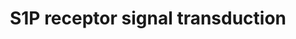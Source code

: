 ---
annotations:
- id: PW:0000125
  parent: signaling pathway
  type: Pathway Ontology
  value: G protein mediated signaling pathway
- id: PW:0000960
  parent: signaling pathway
  type: Pathway Ontology
  value: sphingosine 1-phosphate signaling pathway
- id: PW:0000003
  parent: signaling pathway
  type: Pathway Ontology
  value: signaling pathway
authors:
- S.Doniger
- MaintBot
- Thomas
- MartijnVanIersel
- Khanspers
- AlexanderPico
- Ddigles
- Zari
- Eweitz
- DeSl
description: Metabolism of sphingomyelin by the sphingomyelinase, ceramidase (Cer'ase)
  and the sphingosine kinase (SK) enzymes results in formation of S1P and receptor
  activation. Autocrine and paracrine modes of receptor activation have been implied
  but have yet to be rigorously proven. Critical signaling molecules, such as phospholipase
  C (PLC), ERK, PI3K, and Akt are activated. Active Akt binds to the receptor and
  phosphorylates the third intracellular loop, which is essential for Rac activation.  Representation
  of Figure  2. from T. Hla, et al. 2001, Science, 294, pg. 1877.  Proteins on this
  pathway have targeted assays available via the [https://assays.cancer.gov/available_assays?wp_id=WP26
  CPTAC Assay Portal]
last-edited: 2021-05-31
ndex: ea92eaad-8b60-11eb-9e72-0ac135e8bacf
organisms:
- Homo sapiens
redirect_from:
- /index.php/Pathway:WP26
- /instance/WP26
revision: null
schema-jsonld:
- '@context': https://schema.org/
  '@id': https://wikipathways.github.io/pathways/WP26.html
  '@type': Dataset
  creator:
    '@type': Organization
    name: WikiPathways
  description: Metabolism of sphingomyelin by the sphingomyelinase, ceramidase (Cer'ase)
    and the sphingosine kinase (SK) enzymes results in formation of S1P and receptor
    activation. Autocrine and paracrine modes of receptor activation have been implied
    but have yet to be rigorously proven. Critical signaling molecules, such as phospholipase
    C (PLC), ERK, PI3K, and Akt are activated. Active Akt binds to the receptor and
    phosphorylates the third intracellular loop, which is essential for Rac activation.  Representation
    of Figure  2. from T. Hla, et al. 2001, Science, 294, pg. 1877.  Proteins on this
    pathway have targeted assays available via the [https://assays.cancer.gov/available_assays?wp_id=WP26
    CPTAC Assay Portal]
  keywords:
  - AKT1
  - AKT2
  - AKT3
  - ASAH1
  - EDG3
  - EDG5
  - EDG8
  - GNAI1
  - GNAI2
  - GNAI3
  - MAPK1
  - MAPK12
  - MAPK3
  - MAPK4
  - MAPK6
  - MAPK7
  - PIK3C2B
  - PLCB1
  - PLCB2
  - PLCB3
  - RACGAP1
  - S1PR1
  - SMPD2
  - SPHK1
  - SPHK2
  license: CC0
  name: S1P receptor signal transduction
seo: CreativeWork
title: S1P receptor signal transduction
wpid: WP26
---
